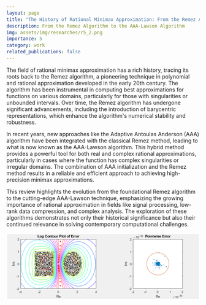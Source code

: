 ```yaml
---
layout: page
title: "The History of Rational Minimax Approximation: From the Remez Algorithm to the AAA-Lawson Algorithm"
description: From the Remez Algorithm to the AAA-Lawson Algorithm
img: assets/img/researches/r5_2.png
importance: 5
category: work
related_publications: false
---
```



The field of rational minimax approximation has a rich history, tracing its roots back to the Remez algorithm, a pioneering technique in polynomial and rational approximation developed in the early 20th century. The algorithm has been instrumental in computing best approximations for functions on various domains, particularly for those with singularities or unbounded intervals. Over time, the Remez algorithm has undergone significant advancements, including the introduction of barycentric representations, which enhance the algorithm's numerical stability and robustness.

In recent years, new approaches like the Adaptive Antoulas Anderson (AAA) algorithm have been integrated with the classical Remez method, leading to what is now known as the AAA-Lawson algorithm. This hybrid method provides a powerful tool for both real and complex rational approximations, particularly in cases where the function has complex singularities or irregular domains. The combination of AAA initialization and the Remez method results in a reliable and efficient approach to achieving high-precision minimax approximations.

This review highlights the evolution from the foundational Remez algorithm to the cutting-edge AAA-Lawson technique, emphasizing the growing importance of rational approximation in fields like signal processing, low-rank data compression, and complex analysis. The exploration of these algorithms demonstrates not only their historical significance but also their continued relevance in solving contemporary computational challenges.



<div class="t-grid-wrap" style="grid-template-columns: 1fr; gap: 0;">
    <div class="t-grid-item tgi3"><img class="t-grid-item-img"  src="/assets/img/researches/r5_1.png" /></div>
</div>
